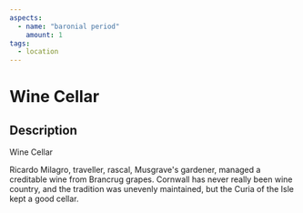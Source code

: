 ```yaml
---
aspects: 
  - name: "baronial period"
    amount: 1
tags:
  - location
---
```


# Wine Cellar

## Description
Wine Cellar

Ricardo Milagro, traveller, rascal, Musgrave's gardener, managed a creditable wine from Brancrug grapes. Cornwall has never really been wine country, and the tradition was unevenly maintained, but the Curia of the Isle kept a good cellar.
